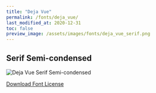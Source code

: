 ```yaml
---
title: "Deja Vue"
permalink: /fonts/deja_vue/
last_modified_at: 2020-12-31
toc: false
preview_image: /assets/images/fonts/deja_vue_serif.png
---
```

## Serif Semi-condensed

![Deja Vue Serif Semi-condensed](/assets/images/fonts/deja_vue_serif.png)

[Download Font License](https://github.com/inkstitch/inkstitch/tree/main/fonts/dejavuefont/LICENSE)
